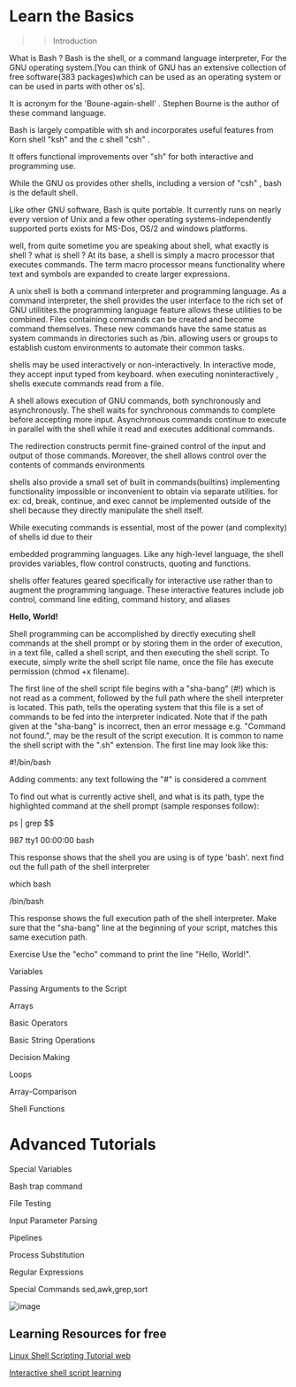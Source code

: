 # Learn the Basics
>> Introduction

What is Bash ?
Bash is the shell, or a command language interpreter, For the GNU operating system.[You can think of GNU has an extensive collection of free software(383 packages)which can be used as an operating system or can be used in parts with other os's].

It is acronym for the 'Boune-again-shell' . Stephen Bourne is the author of these command language.

Bash is largely compatible with sh and incorporates useful features from Korn shell "ksh" and the c shell "csh" .

It offers functional improvements over "sh" for both interactive and programming use.

While the GNU os provides other shells, including a version of "csh" , bash is the default shell.

Like other GNU software, Bash is quite portable. It currently runs on nearly every version of Unix and a few other operating systems-independently supported ports exists for MS-Dos, OS/2 and windows platforms.


well, from quite sometime you are speaking about shell, what exactly is shell ?
what is shell ?
At its base, a shell is simply a macro processor that executes commands. The term macro processor means functionality where text and symbols are expanded to create larger expressions.

A unix shell is both a command interpreter and programming language. As a command interpreter, the shell provides the user interface to the rich set of GNU utilitites.the programming language feature allows these utilities to be combined. Files containing commands can be created and become command themselves. These new commands have the same status as system commands in directories such as /bin. allowing users or groups to establish custom environments to automate their common tasks.

shells may be used interactively or non-interactively. In interactive mode, they accept input typed from keyboard. when executing noninteractively , shells execute commands read from a file.

A shell allows execution of GNU commands, both synchronously and asynchronously. The shell waits for synchronous commands to complete before accepting more input. Asynchronous commands continue to execute in parallel with the shell while it read and executes additional commands.

The redirection constructs permit fine-grained control of the input and output of those commands. Moreover, the shell allows control over the contents of commands environments

shells also provide a small set of built in commands(builtins) implementing functionality impossible or inconvenient to obtain via separate utilities. for ex: cd, break, continue, and exec cannot be implemented outside of the shell because they directly manipulate the shell itself.

While executing commands is essential, most of the power (and complexity) of shells id due to their

embedded programming languages. Like any high-level language, the shell provides variables, flow control constructs, quoting and functions.

shells offer features geared specifically for interactive use rather than to augment the programming language. These interactive features include job control, command line editing, command history, and aliases

**Hello, World!**

Shell programming can be accomplished by directly executing shell commands at the shell prompt or by storing them in the order of execution, in a text file, called a shell script, and then executing the shell script. To execute, simply write the shell script file name, once the file has execute permission (chmod +x filename).

The first line of the shell script file begins with a "sha-bang" (#!) which is not read as a comment, followed by the full path where the shell interpreter is located. This path, tells the operating system that this file is a set of commands to be fed into the interpreter indicated. Note that if the path given at the "sha-bang" is incorrect, then an error message e.g. "Command not found.", may be the result of the script execution. It is common to name the shell script with the ".sh" extension. The first line may look like this:

#!/bin/bash

Adding comments: any text following the "#" is considered a comment

To find out what is currently active shell, and what is its path, type the highlighted command at the shell prompt (sample responses follow):

ps | grep $$

987 tty1 00:00:00 bash

This response shows that the shell you are using is of type 'bash'. next find out the full path of the shell interpreter

which bash

/bin/bash

This response shows the full execution path of the shell interpreter. Make sure that the "sha-bang" line at the beginning of your script, matches this same execution path.

Exercise
Use the "echo" command to print the line "Hello, World!".



Variables

Passing Arguments to the Script

Arrays

Basic Operators

Basic String Operations

Decision Making

Loops

Array-Comparison

Shell Functions

# Advanced Tutorials

Special Variables

Bash trap command

File Testing

Input Parameter Parsing

Pipelines

Process Substitution

Regular Expressions

Special Commands sed,awk,grep,sort

![image](https://user-images.githubusercontent.com/89054489/233785186-5a2ce6da-80be-4d3e-89b0-63020be828ca.png)

## Learning Resources for free
[Linux Shell Scripting Tutorial web](https://bash.cyberciti.biz/guide/Main_Page)

[Interactive shell script learning](https://www.learnshell.org/)
